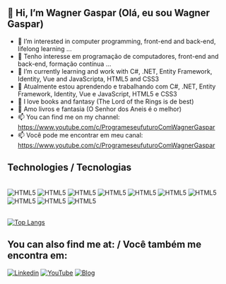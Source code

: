 ## 🖖 Hi, I’m Wagner Gaspar (Olá, eu sou Wagner Gaspar)
- 👀 I’m interested in computer programming, front-end and back-end, lifelong learning ...
- 👀 Tenho interesse em programação de computadores, front-end and back-end, formação contínua ...
- 🌱 I’m currently learning and work with C#, .NET, Entity Framework, Identity, Vue and JavaScripta, HTML5 and CSS3
- 🌱 Atualmente estou aprendendo e trabalhando com C#, .NET, Entity Framework, Identity, Vue e JavaScript, HTML5 e CSS3
- 💞️ I love books and fantasy (The Lord of the Rings is de best)
- 💞️ Amo livros e fantasia (O Senhor dos Aneis é o melhor)
- 📫 You can find me on my channel: https://www.youtube.com/c/ProgrameseufuturoComWagnerGaspar
- 📫 Você pode me encontrar em meu canal: https://www.youtube.com/c/ProgrameseufuturoComWagnerGaspar

## Technologies / Tecnologias
<div style="display: inline_block"><br/>
  <img align="center" alt="HTML5" src="https://img.shields.io/badge/HTML5-E34F26?style=for-the-badge&logo=html5&logoColor=white" />
  <img align="center" alt="HTML5" src="https://img.shields.io/badge/CSS3-1572B6?style=for-the-badge&logo=css3&logoColor=white" />
  <img align="center" alt="HTML5" src="https://img.shields.io/badge/C%23-239120?style=for-the-badge&logo=c-sharp&logoColor=white" />
  <img align="center" alt="HTML5" src="https://img.shields.io/badge/.NET-5C2D91?style=for-the-badge&logo=.net&logoColor=white" />
  <img align="center" alt="HTML5" src="https://img.shields.io/badge/JavaScript-F7DF1E?style=for-the-badge&logo=javascript&logoColor=black" />
  <img align="center" alt="HTML5" src="https://img.shields.io/badge/C-00599C?style=for-the-badge&logo=c&logoColor=white" />
  <img align="center" alt="HTML5" src="https://img.shields.io/badge/Vue.js-35495E?style=for-the-badge&logo=vue.js&logoColor=4FC08D" />
  <img align="center" alt="HTML5" src="https://img.shields.io/badge/Bootstrap-563D7C?style=for-the-badge&logo=bootstrap&logoColor=white" />
  <img align="center" alt="HTML5" src="https://img.shields.io/badge/Microsoft_SQL_Server-CC2927?style=for-the-badge&logo=microsoft-sql-server&logoColor=white" />
  <img align="center" alt="HTML5" src="https://img.shields.io/badge/Microsoft_Azure-0089D6?style=for-the-badge&logo=microsoft-azure&logoColor=white" />
</div><br>

[![Top Langs](https://github-readme-stats.vercel.app/api/top-langs/?username=wagnergaspar)](https://github.com/wagnergaspar/github-readme-stats)

## You can also find me at: / Você também me encontra em:
[![Linkedin](https://img.shields.io/badge/LinkedIn-0077B5?style=for-the-badge&logo=linkedin&logoColor=white)](https://www.linkedin.com/in/wagner-gaspar-a55590aa/) [![YouTube](https://img.shields.io/badge/YouTube-FF0000?style=for-the-badge&logo=youtube&logoColor=white)](https://www.youtube.com/c/ProgrameseufuturoComWagnerGaspar) [![Blog](https://img.shields.io/website-up-down-green-red/http/monip.org.svg)](https://www.wagnergaspar.com)

<!-- font: https://dev.to/envoy_/150-badges-for-github-pnk#website-stats -->

<!-- Fonte: https://github.com/anuraghazra/github-readme-stats -->
<!-- interessante depois de mais commits -->
<!-- ![Wagner's GitHub stats](https://github-readme-stats.vercel.app/api?username=wagnergaspar&show_icons=true&theme=radical) -->



